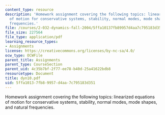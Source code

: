 ```yaml
---
content_type: resource
description: 'Homework assignment covering the following topics: linearized equations
  of motion for conservative systems, stability, normal modes, mode shapes, and natural
  frequencies.'
file: /courses/2-032-dynamics-fall-2004/5ffa10137fb89957d4aa7c795183d351_dyn10.pdf
file_size: 227564
file_type: application/pdf
learning_resource_types:
- Assignments
license: https://creativecommons.org/licenses/by-nc-sa/4.0/
ocw_type: OCWFile
parent_title: Assignments
parent_type: CourseSection
parent_uid: 4c35b7bf-2f77-ee78-b40d-25a41622bdb8
resourcetype: Document
title: dyn10.pdf
uid: 5ffa1013-7fb8-9957-d4aa-7c795183d351
---
```

Homework assignment covering the following topics: linearized equations of motion for conservative systems, stability, normal modes, mode shapes, and natural frequencies.